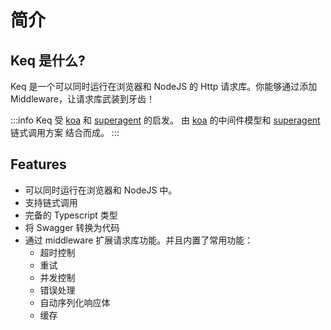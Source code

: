 # 简介

## Keq 是什么?

Keq 是一个可以同时运行在浏览器和 NodeJS 的 Http 请求库。你能够通过添加 Middleware，让请求库武装到牙齿！

[koa]: https://github.com/koajs/koa
[superagent]: https://github.com/ladjs/superagent

:::info
Keq 受 [koa][koa] 和 [superagent][superagent] 的启发。
由 [koa][koa] 的中间件模型和 [superagent][superagent] 链式调用方案 结合而成。
:::

## Features

- 可以同时运行在浏览器和 NodeJS 中。
- 支持链式调用
- 完备的 Typescript 类型
- 将 Swagger 转换为代码
- 通过 middleware 扩展请求库功能。并且内置了常用功能：
  - 超时控制
  - 重试
  - 并发控制
  - 错误处理
  - 自动序列化响应体
  - 缓存
